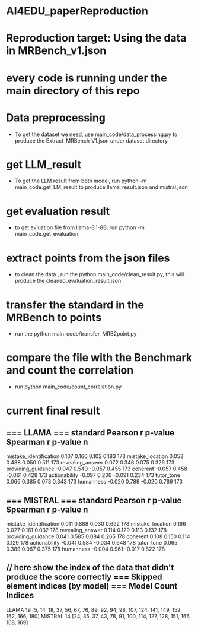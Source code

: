 # AI4EDU_paperReproduction
# Reproduction target: Using the data in MRBench_v1.json

# every code is running under the main directory of this repo

# Data preprocessing
- To get the dataset we need, use main_code/data_processing.py to produce the Extract_MRBench_V1.json under dataset directory

# get LLM_result
- To get the LLM result from both model, run python -m main_code.get_LM_result to produce llama_result.json  and mistral.json

# get evaluation result
- to get evluation file from llama-3.1-8B, run python -m main_code.get_evaluation

# extract points from the json files
- to clean the data , run the  python main_code/clean_result.py, this will produce the cleaned_evaluation_result.json

# transfer the standard in the MRBench to points
- run the python main_code/transfer_MRB2point.py 

# compare the file with the Benchmark and count the correlation
- run python main_code/count_correlation.py


# current final result

=== LLAMA ===
standard                 Pearson r     p-value  Spearman r     p-value      n
-----------------------------------------------------------------------------
mistake_identification       0.107       0.160       0.102       0.183    173
mistake_location             0.053       0.488       0.050       0.511    173
revealing_answer             0.072       0.346       0.075       0.326    173
providing_guidance          -0.047       0.540      -0.057       0.455    173
coherent                    -0.057       0.458      -0.061       0.428    173
actionability               -0.097       0.206      -0.091       0.234    173
tutor_tone                   0.066       0.385       0.073       0.343    173
humanness                   -0.020       0.789      -0.020       0.789    173

=== MISTRAL ===
standard                 Pearson r     p-value  Spearman r     p-value      n
-----------------------------------------------------------------------------
mistake_identification       0.011       0.888       0.030       0.692    178
mistake_location             0.166       0.027       0.161       0.032    178
revealing_answer             0.114       0.129       0.113       0.132    178
providing_guidance           0.041       0.585       0.084       0.265    178
coherent                     0.108       0.150       0.114       0.129    178
actionability               -0.041       0.584      -0.034       0.648    178
tutor_tone                   0.065       0.389       0.067       0.375    178
humanness                   -0.004       0.961      -0.017       0.822    178

// here show the index of the data that didn't produce the score correctly
=== Skipped element indices (by model) ===
Model    Count  Indices
-------------------------------------------
LLAMA       19  [5, 14, 18, 37, 56, 67, 76, 89, 92, 94, 98, 107, 124, 141, 149, 152, 162, 166, 180]
MISTRAL     14  [24, 35, 37, 43, 78, 91, 100, 114, 127, 128, 151, 166, 168, 169]

